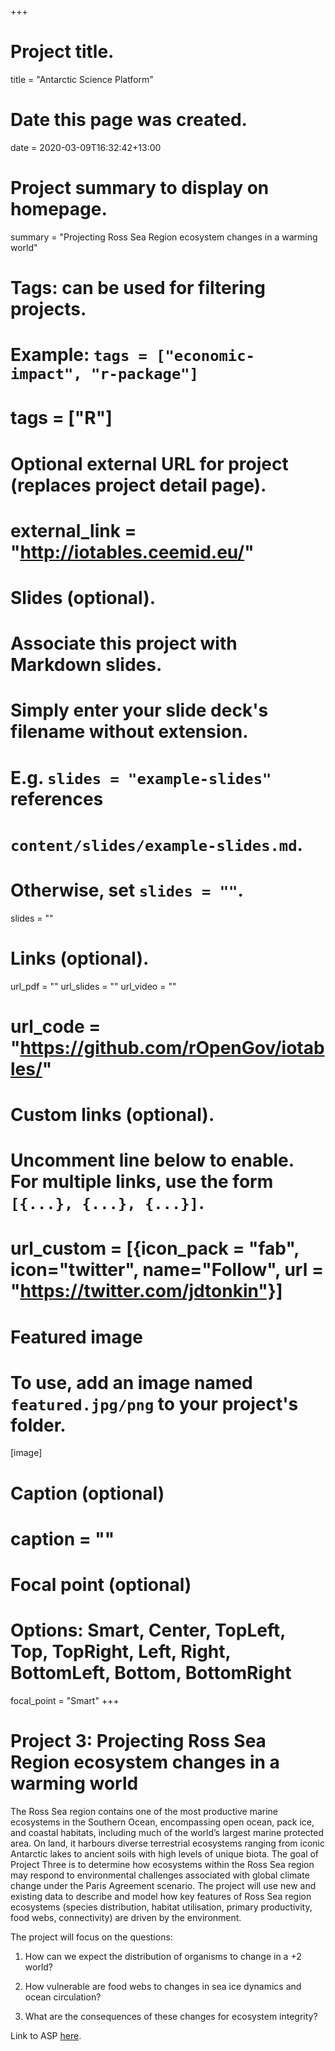 +++
# Project title.
title = "Antarctic Science Platform"

# Date this page was created.
date = 2020-03-09T16:32:42+13:00

# Project summary to display on homepage.
summary = "Projecting Ross Sea Region ecosystem changes in a warming world"

# Tags: can be used for filtering projects.
# Example: `tags = ["economic-impact", "r-package"]`
# tags = ["R"]

# Optional external URL for project (replaces project detail page).
# external_link = "http://iotables.ceemid.eu/"

# Slides (optional).
#   Associate this project with Markdown slides.
#   Simply enter your slide deck's filename without extension.
#   E.g. `slides = "example-slides"` references 
#   `content/slides/example-slides.md`.
#   Otherwise, set `slides = ""`.
slides = ""

# Links (optional).
url_pdf = ""
url_slides = ""
url_video = ""
# url_code = "https://github.com/rOpenGov/iotables/"

# Custom links (optional).
#   Uncomment line below to enable. For multiple links, use the form `[{...}, {...}, {...}]`.
# url_custom = [{icon_pack = "fab", icon="twitter", name="Follow", url = "https://twitter.com/jdtonkin"}]

# Featured image
# To use, add an image named `featured.jpg/png` to your project's folder. 
[image]
  # Caption (optional)
  # caption = ""
  
  # Focal point (optional)
  # Options: Smart, Center, TopLeft, Top, TopRight, Left, Right, BottomLeft, Bottom, BottomRight
  focal_point = "Smart"
+++


# Project 3: Projecting Ross Sea Region ecosystem changes in a warming world

The Ross Sea region contains one of the most productive marine ecosystems in the Southern Ocean, encompassing open ocean, pack ice, and coastal habitats, including much of the world’s largest marine protected area. On land, it harbours diverse terrestrial ecosystems ranging from iconic Antarctic lakes to ancient soils with high levels of unique biota. The goal of Project Three is to determine how ecosystems within the Ross Sea region may respond to environmental challenges associated with global climate change under the Paris Agreement scenario. The project will use new and existing data to describe and model how key features of Ross Sea region ecosystems (species distribution, habitat utilisation, primary productivity, food webs, connectivity) are driven by the environment.

The project will focus on the questions:

1. How can we expect the distribution of organisms to change in a +2 world?

2. How vulnerable are food webs to changes in sea ice dynamics and ocean circulation?

3. What are the consequences of these changes for ecosystem integrity?


Link to ASP [here](https://www.antarcticscienceplatform.org.nz/). 
 
